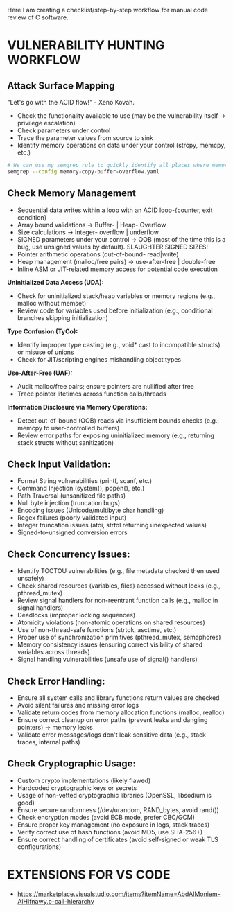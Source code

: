 Here I am creating a checklist/step-by-step workflow for manual code review of C software.

# VULNERABILITY HUNTING WORKFLOW

## Attack Surface Mapping
"Let's go with the ACID flow!" - Xeno Kovah.

- Check the functionality available to use (may be the vulnerability itself → privilege escalation)
- Check parameters under control
- Trace the parameter values from source to sink
- Identify memory operations on data under your control (strcpy, memcpy, etc.)
```sh
# We can use my semgrep rule to quickly identify all places where memory is copied:
semgrep --config memory-copy-buffer-overflow.yaml .
```

## Check Memory Management

- Sequential data writes within a loop with an ACID loop-{counter, exit condition}
- Array bound validations → Buffer- | Heap- Overflow
- Size calculations → Integer- overflow | underflow
- SIGNED parameters under your control → OOB (most of the time this is a bug, use unsigned values by default). SLAUGHTER SIGNED SIZES!
- Pointer arithmetic operations (out-of-bound- read|write)
- Heap management (malloc/free pairs) → use-after-free | double-free
- Inline ASM or JIT-related memory access for potential code execution

**Uninitialized Data Access (UDA):**

- Check for uninitialized stack/heap variables or memory regions (e.g., malloc without memset)
- Review code for variables used before initialization (e.g., conditional branches skipping initialization)

**Type Confusion (TyCo):**

- Identify improper type casting (e.g., void* cast to incompatible structs) or misuse of unions
- Check for JIT/scripting engines mishandling object types

**Use-After-Free (UAF):**

- Audit malloc/free pairs; ensure pointers are nullified after free
- Trace pointer lifetimes across function calls/threads

**Information Disclosure via Memory Operations:**

- Detect out-of-bound (OOB) reads via insufficient bounds checks (e.g., memcpy to user-controlled buffers)
- Review error paths for exposing uninitialized memory (e.g., returning stack structs without sanitization)

## Check Input Validation:

- Format String vulnerabilities (printf, scanf, etc.)
- Command Injection (system(), popen(), etc.)
- Path Traversal (unsanitized file paths)
- Null byte injection (truncation bugs)
- Encoding issues (Unicode/multibyte char handling)
- Regex failures (poorly validated input)
- Integer truncation issues (atoi, strtol returning unexpected values)
- Signed-to-unsigned conversion errors

## Check Concurrency Issues:

- Identify TOCTOU vulnerabilities (e.g., file metadata checked then used unsafely)
- Check shared resources (variables, files) accessed without locks (e.g., pthread_mutex)
- Review signal handlers for non-reentrant function calls (e.g., malloc in signal handlers)
- Deadlocks (improper locking sequences)
- Atomicity violations (non-atomic operations on shared resources)
- Use of non-thread-safe functions (strtok, asctime, etc.)
- Proper use of synchronization primitives (pthread_mutex, semaphores)
- Memory consistency issues (ensuring correct visibility of shared variables across threads)
- Signal handling vulnerabilities (unsafe use of signal() handlers)

## Check Error Handling:

- Ensure all system calls and library functions return values are checked
- Avoid silent failures and missing error logs
- Validate return codes from memory allocation functions (malloc, realloc)
- Ensure correct cleanup on error paths (prevent leaks and dangling pointers) → memory leaks
- Validate error messages/logs don't leak sensitive data (e.g., stack traces, internal paths)

## Check Cryptographic Usage:

- Custom crypto implementations (likely flawed)
- Hardcoded cryptographic keys or secrets
- Usage of non-vetted cryptographic libraries (OpenSSL, libsodium is good)
- Ensure secure randomness (/dev/urandom, RAND_bytes, avoid rand())
- Check encryption modes (avoid ECB mode, prefer CBC/GCM)
- Ensure proper key management (no exposure in logs, stack traces)
- Verify correct use of hash functions (avoid MD5, use SHA-256+)
- Ensure correct handling of certificates (avoid self-signed or weak TLS configurations)


# EXTENSIONS FOR VS CODE
* https://marketplace.visualstudio.com/items?itemName=AbdAlMoniem-AlHifnawy.c-call-hierarchy